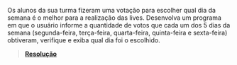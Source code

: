 Os alunos da sua turma fizeram uma votação para escolher qual dia da semana é o melhor para a realização das lives. Desenvolva um programa em que o usuário informe a quantidade de votos que cada um dos 5 dias da semana (segunda-feira, terça-feira, quarta-feira, quinta-feira e sexta-feira) obtiveram, verifique e exiba qual dia foi o escolhido.
> <b><a href="https://github.com/brunoesm07/Projeto_Fintech_ADS-FIAP/blob/main/Exerc%C3%ADcios%20em%20Python-FIAP/RM96757_EX02.py"> Resolução </a></b>
